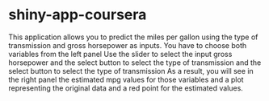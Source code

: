 # shiny-app-coursera

This application allows you to predict the miles per gallon using the type of transmission and gross horsepower as inputs.
You have to choose both variables from the left panel
Use the slider to select the input gross horsepower and the select button to select the type of transmission and the select button to select the type of transmission
As a result, you will see in the right panel the estimated mpg values for those variables and a plot representing the original data and a red point for the estimated values.
